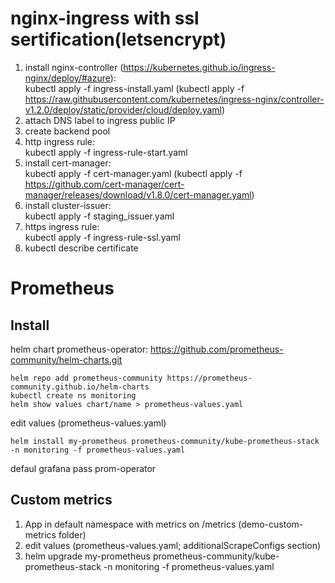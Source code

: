 # nginx-ingress with ssl sertification(letsencrypt)
1) install nginx-controller (https://kubernetes.github.io/ingress-nginx/deploy/#azure):   
kubectl apply -f ingress-install.yaml (kubectl apply -f https://raw.githubusercontent.com/kubernetes/ingress-nginx/controller-v1.2.0/deploy/static/provider/cloud/deploy.yaml)
2) attach DNS label to ingress public IP
3) create backend pool
4) http ingress rule:   
kubectl apply -f ingress-rule-start.yaml
5) install cert-manager:    
kubectl apply -f cert-manager.yaml (kubectl apply -f https://github.com/cert-manager/cert-manager/releases/download/v1.8.0/cert-manager.yaml)
6) install cluster-issuer:   
kubectl apply -f staging_issuer.yaml
7) https ingress rule:    
kubectl apply -f ingress-rule-ssl.yaml
8) kubectl describe certificate

# Prometheus
## Install
helm chart prometheus-operator:    https://github.com/prometheus-community/helm-charts.git
```
helm repo add prometheus-community https://prometheus-community.github.io/helm-charts
kubectl create ns monitoring
helm show values chart/name > prometheus-values.yaml
```
edit values (prometheus-values.yaml)
```
helm install my-prometheus prometheus-community/kube-prometheus-stack -n monitoring -f prometheus-values.yaml
```
defaul grafana pass prom-operator
## Custom metrics
1) App in default namespace with metrics on /metrics (demo-custom-metrics folder)
2) edit values (prometheus-values.yaml; additionalScrapeConfigs section)
3) helm upgrade my-prometheus prometheus-community/kube-prometheus-stack -n monitoring -f prometheus-values.yaml
